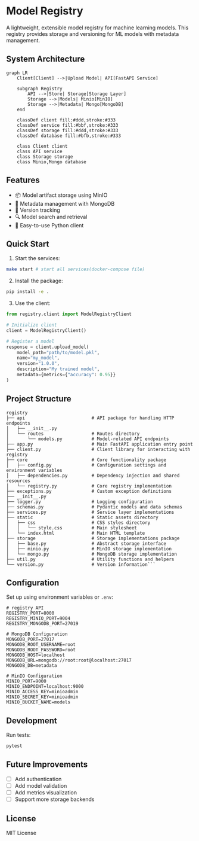 # Model Registry

A lightweight, extensible model registry for machine learning models. This registry provides storage and versioning for ML models with metadata management.

## System Architecture

```mermaid
graph LR
    Client[Client] -->|Upload Model| API[FastAPI Service]
    
    subgraph Registry
        API -->|Store| Storage[Storage Layer]
        Storage -->|Models| Minio[MinIO]
        Storage -->|Metadata| Mongo[MongoDB]
    end

    classDef client fill:#ddd,stroke:#333
    classDef service fill:#bbf,stroke:#333
    classDef storage fill:#ddd,stroke:#333
    classDef database fill:#bfb,stroke:#333
    
    class Client client
    class API service
    class Storage storage
    class Minio,Mongo database
```

## Features

- 📦 Model artifact storage using MinIO
- 📝 Metadata management with MongoDB
- 🔄 Version tracking
- 🔍 Model search and retrieval
- 🧰 Easy-to-use Python client

## Quick Start

1. Start the services:

```bash
make start # start all services(docker-compose file)
```

2. Install the package:

```bash
pip install -e .
```

3. Use the client:

```python
from registry.client import ModelRegistryClient

# Initialize client
client = ModelRegistryClient()

# Register a model
response = client.upload_model(
    model_path="path/to/model.pkl",
    name="my_model",
    version="1.0.0",
    description="My trained model",
    metadata={metrics={"accuracy": 0.95}}
)

```

## Project Structure

```
registry
├── api                         # API package for handling HTTP endpoints
│   ├── __init__.py             
│   └── routes                  # Routes directory
│       └── models.py           # Model-related API endpoints
├── app.py                      # Main FastAPI application entry point
├── client.py                   # Client library for interacting with registry
├── core                        # Core functionality package
│   ├── config.py               # Configuration settings and environment variables
│   ├── dependencies.py         # Dependency injection and shared resources
│   └── registry.py             # Core registry implementation
├── exceptions.py               # Custom exception definitions
├── __init__.py                 
├── logger.py                   # Logging configuration
├── schemas.py                  # Pydantic models and data schemas
├── services.py                 # Service layer implementations
├── static                      # Static assets directory
│   ├── css                     # CSS styles directory
│   │   └── style.css           # Main stylesheet
│   └── index.html              # Main HTML template
├── storage                     # Storage implementations package
│   ├── base.py                 # Abstract storage interface
│   ├── minio.py                # MinIO storage implementation
│   └── mongo.py                # MongoDB storage implementation
├── util.py                     # Utility functions and helpers
└── version.py                  # Version information```

```

## Configuration

Set up using environment variables or `.env`:

```env
# registry API
REGISTRY_PORT=8000
REGISTRY_MINIO_PORT=9004
REGISTRY_MONGODB_PORT=27019

# MongoDB Configuration
MONGODB_PORT=27017
MONGODB_ROOT_USERNAME=root
MONGODB_ROOT_PASSWORD=root
MONGODB_HOST=localhost
MONGODB_URL=mongodb://root:root@localhost:27017
MONGODB_DB=metadata

# MinIO Configuration
MINIO_PORT=9000
MINIO_ENDPOINT=localhost:9000
MINIO_ACCESS_KEY=minioadmin
MINIO_SECRET_KEY=minioadmin
MINIO_BUCKET_NAME=models
```

## Development

Run tests:

```bash
pytest
```

## Future Improvements

- [ ] Add authentication
- [ ] Add model validation
- [ ] Add metrics visualization
- [ ] Support more storage backends

## License

MIT License
